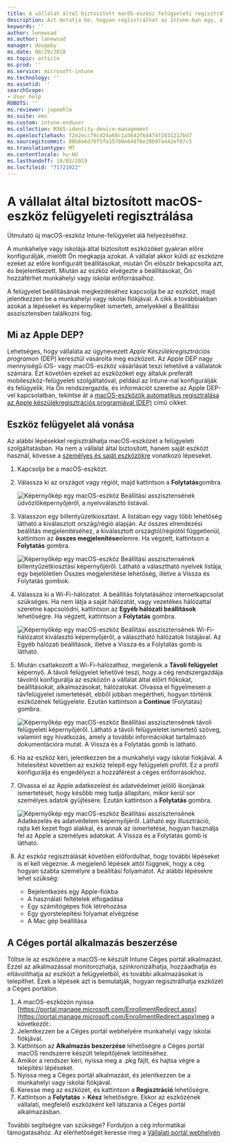 ```yaml
---
title: A vállalat által biztosított macOS-eszköz felügyeleti regisztrálása | Microsoft Docs
description: Azt mutatja be, hogyan regisztrálhat az Intune-ban egy, a cég által vásárolt és rendelkezésre bocsátott macOS-eszközt.
keywords: ''
author: lenewsad
ms.author: lanewsad
manager: dougeby
ms.date: 08/29/2018
ms.topic: article
ms.prod: ''
ms.service: microsoft-intune
ms.technology: ''
ms.assetid: ''
searchScope:
- User help
ROBOTS: ''
ms.reviewer: japoehlm
ms.suite: ems
ms.custom: intune-enduser
ms.collection: M365-identity-device-management
ms.openlocfilehash: f2e2ecc79cd24a68c1a5642f64474f2d31217bd7
ms.sourcegitcommit: 88b6e6d70f5fa15708e640f6e20b97a442ef07c5
ms.translationtype: MT
ms.contentlocale: hu-HU
ms.lasthandoff: 10/02/2019
ms.locfileid: "71721022"
---
```

# <a name="enroll-your-organization-provided-macos-device-in-management"></a>A vállalat által biztosított macOS-eszköz felügyeleti regisztrálása

Útmutató új macOS-eszköz Intune-felügyelet alá helyezéséhez.  

A munkahelye vagy iskolája által biztosított eszközöket gyakran előre konfigurálják, mielőtt Ön megkapja azokat. A vállalat akkor küldi az eszközre ezeket az előre konfigurált beállításokat, miután Ön először bekapcsolta azt, és bejelentkezett. Miután az eszköz elvégezte a beállításokat, Ön hozzáférhet munkahelyi vagy iskolai erőforrásaihoz.

A felügyelet beállításának megkezdéséhez kapcsolja be az eszközt, majd jelentkezzen be a munkahelyi vagy iskolai fiókjával. A cikk a továbbiakban azokat a lépéseket és képernyőket ismerteti, amelyekkel a Beállítási asszisztensben találkozni fog.

## <a name="what-is-apple-dep"></a>Mi az Apple DEP?

Lehetséges, hogy vállalata az úgynevezett *Apple Készülékregisztrációs programon* (DEP) keresztül vásárolta meg eszközeit. Az Apple DEP nagy mennyiségű iOS- vagy macOS-eszköz vásárlását teszi lehetővé a vállalatok számára. Ezt követően ezeket az eszközöket egy általuk preferált mobileszköz-felügyeleti szolgáltatóval, például az Intune-nal konfigurálják és felügyelik. Ha Ön rendszergazda, és információt szeretne az Apple DEP-vel kapcsolatban, tekintse át a [macOS-eszközök automatikus regisztrálása az Apple készülékregisztrációs programjával (DEP)](https://docs.microsoft.com/intune/enrollment/device-enrollment-program-enroll-macos.md) című cikket.  

## <a name="get-your-device-managed"></a>Eszköz felügyelet alá vonása

Az alábbi lépésekkel regisztrálhatja macOS-eszközét a felügyeleti szolgáltatásban. Ha nem a vállalat által biztosított, hanem saját eszközt használ, kövesse a [személyes és saját eszközökre](enroll-your-device-in-intune-macos-cp.md) vonatkozó lépéseket.  

1. Kapcsolja be a macOS-eszközt.
2. Válassza ki az országot vagy régiót, majd kattintson a **Folytatás**gombra.  

   ![Képernyőkép egy macOS-eszköz Beállítási asszisztensének üdvözlőképernyőjéről, a nyelvválasztó listával.](./media/macos-dep-welcome-1808.png)
3. Válasszon egy billentyűzetkiosztást. A listában egy vagy több lehetőség látható a kiválasztott ország/régió alapján. Az összes elrendezési beállítás megjelenítéséhez, a kiválasztott országtól/régiótól függetlenül, kattintson az **összes megjelenítése**elemre. Ha végzett, kattintson a **Folytatás** gombra.  

   ![Képernyőkép egy macOS-eszköz Beállítási asszisztensének billentyűzetkiosztási képernyőjéről. Látható a választható nyelvek listája, egy bejelöletlen Összes megjelenítése lehetőség, illetve a Vissza és Folytatás gombok.](./media/macos-dep-keyboard-1808.png)  
4. Válassza ki a Wi-Fi-hálózatot. A beállítás folytatásához internetkapcsolat szükséges. Ha nem látja a saját hálózatát, vagy vezetékes hálózattal szeretne kapcsolódni, kattintson az **Egyéb hálózati beállítások** lehetőségre. Ha végzett, kattintson a **Folytatás** gombra.  

   ![Képernyőkép egy macOS-eszköz Beállítási asszisztensének Wi-Fi-hálózatot kiválasztó képernyőjéről, a választható hálózatok listájával. Az Egyéb hálózati beállítások, illetve a Vissza és a Folytatás gomb is látható.](./media/macos-dep-wifi-1808.png)  
5. Miután csatlakozott a Wi-Fi-hálózathoz, megjelenik a **Távoli felügyelet** képernyő. A távoli felügyelet lehetővé teszi, hogy a cég rendszergazdája távolról konfigurálja az eszközön a vállalat által előírt fiókokat, beállításokat, alkalmazásokat, hálózatokat. Olvassa el figyelmesen a távfelügyelet ismertetését, ebből jobban megértheti, hogyan történik eszközének felügyelete. Ezután kattintson a **Continue** (Folytatás) gombra.  

   ![Képernyőkép egy macOS-eszköz Beállítási asszisztensének távoli felügyeleti képernyőjéről. Látható a távoli felügyeletet ismertető szöveg, valamint egy hivatkozás, amely a további információkat tartalmazó dokumentációra mutat. A Vissza és a Folytatás gomb is látható.](./media/macos-dep-remote-management-1-1808.png)  
6. Ha az eszköz kéri, jelentkezzen be a munkahelyi vagy iskolai fiókjával. A hitelesítést követően az eszköz telepít egy felügyeleti profilt. Ez a profil konfigurálja és engedélyezi a hozzáférést a céges erőforrásokhoz.  
7. Olvassa el az Apple adatkezelést és adatvédelmet jelölő ikonjának ismertetését, hogy később meg tudja állapítani, mikor kerül sor személyes adatok gyűjtésére. Ezután kattintson a **Folytatás** gombra.  

   ![Képernyőkép egy macOS-eszköz Beállítási asszisztensének Adatkezelés és adatvédelem képernyőjéről. Látható egy illusztráció, rajta két kezet fogó alakkal, és annak az ismertetése, hogyan használja fel az Apple a személyes adatokat. A Vissza és a Folytatás gomb is látható.](./media/macos-dep-apple-data-privacy-1808.png)  
8. Az eszköz regisztrálását követően előfordulhat, hogy további lépéseket is el kell végeznie. A megjelenő lépések attól függnek, hogy a cég hogyan szabta személyre a beállítási folyamatot. Az alábbi lépésekre lehet szükség:
    * Bejelentkezés egy Apple-fiókba
    * A használati feltételek elfogadása
    * Egy számítógépes fiók létrehozása
    * Egy gyorstelepítési folyamat elvégzése
    * A Mac gép beállítása

## <a name="get-the-company-portal-app"></a>A Céges portál alkalmazás beszerzése

Töltse le az eszközére a macOS-re készült Intune Céges portál alkalmazást. Ezzel az alkalmazással monitorozhatja, szinkronizálhatja, hozzáadhatja és eltávolíthatja az eszközt a felügyeletből, és további alkalmazásokat is telepíthet. Ezek a lépések azt is bemutatják, hogyan regisztrálhatja eszközét a Céges portálon.

1. A macOS-eszközön nyissa [https://portal.manage.microsoft.com/EnrollmentRedirect.aspx](https://portal.manage.microsoft.com/EnrollmentRedirect.aspx)meg a következőt:.
2. Jelentkezzen be a Céges portál webhelyére munkahelyi vagy iskolai fiókjával. 
3. Kattintson az **Alkalmazás beszerzése** lehetőségre a Céges portál macOS rendszerre készült telepítőjének letöltéséhez.
4. Amikor a rendszer kéri, nyissa meg a .pkg fájlt, és hajtsa végre a telepítési lépéseket.
5. Nyissa meg a Céges portál alkalmazást, és jelentkezzen be a munkahelyi vagy iskolai fiókjával.
6. Keresse meg az eszközét, és kattintson a **Regisztráció** lehetőségre.
7. Kattintson a **Folytatás** > **Kész** lehetőségre. Ekkor az eszközének vállalati, megfelelő eszközként kell látszania a Céges portál alkalmazásban.

További segítségre van szüksége? Forduljon a cég informatikai támogatásához. Az elérhetőségét keresse meg a [Vállalati portál webhelyén](https://go.microsoft.com/fwlink/?linkid=2010980).
